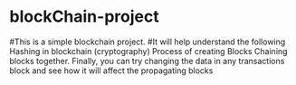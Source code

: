 # blockChain-project
#This is a simple blockchain project.
#It will help understand the following
Hashing in blockchain (cryptography)
Process of creating Blocks
Chaining blocks together.
Finally, you can try changing the data in any transactions block and see how it will affect the propagating blocks
